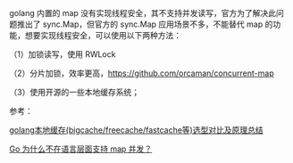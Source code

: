 golang 内置的 map 没有实现线程安全，其不支持并发读写，官方为了解决此问题推出了 sync.Map，但官方的 sync.Map 应用场景不多，不能替代 map 的功能，想要实现线程安全，可以使用以下两种方法：

（1）加锁读写，使用 RWLock 

（2）分片加锁，效率更高，https://github.com/orcaman/concurrent-map

（3）使用开源的一些本地缓存系统；


参考：

[golang本地缓存(bigcache/freecache/fastcache等)选型对比及原理总结](https://mp.weixin.qq.com/s/YikGX5zj5Qzl4_i91ZZUHg)

[Go 为什么不在语言层面支持 map 并发？](https://eddycjy.com/posts/go/map-con/)
